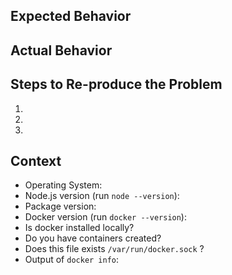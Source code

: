 ## Expected Behavior


## Actual Behavior


## Steps to Re-produce the Problem

  1.

  2.

  3.

## Context

- Operating System:
- Node.js version (run `node --version`):
- Package version:
- Docker version (run `docker --version`):
- Is docker installed locally?
- Do you have containers created?
- Does this file exists `/var/run/docker.sock` ?
- Output of `docker info`:
